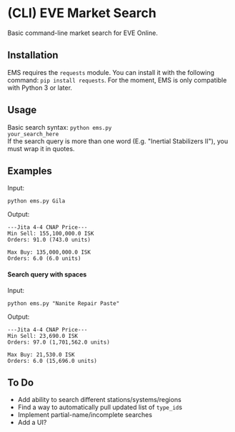 # (CLI) EVE Market Search
Basic command-line market search for EVE Online.
## Installation
EMS requires the <code>requests</code> module. You can install it with the following command: <code>pip install requests</code>. For the moment, EMS is only compatible with Python 3 or later.  
## Usage
Basic search syntax: <code>python ems.py your_search_here</code>  
If the search query is more than one word (E.g. "Inertial Stabilizers II"), you must wrap it in quotes.  
## Examples  
Input:  
```
python ems.py Gila
```
Output:  
```
---Jita 4-4 CNAP Price---
Min Sell: 155,100,000.0 ISK
Orders: 91.0 (743.0 units)

Max Buy: 135,000,000.0 ISK
Orders: 6.0 (6.0 units)
```
#### Search query with spaces
Input:
```
python ems.py "Nanite Repair Paste"
```
Output:
```
---Jita 4-4 CNAP Price---
Min Sell: 23,690.0 ISK
Orders: 97.0 (1,701,562.0 units)

Max Buy: 21,530.0 ISK
Orders: 6.0 (15,696.0 units)
```
## To Do
* Add ability to search different stations/systems/regions
* Find a way to automatically pull updated list of <code>type_id</code>s
* Implement partial-name/incomplete searches
* Add a UI?
